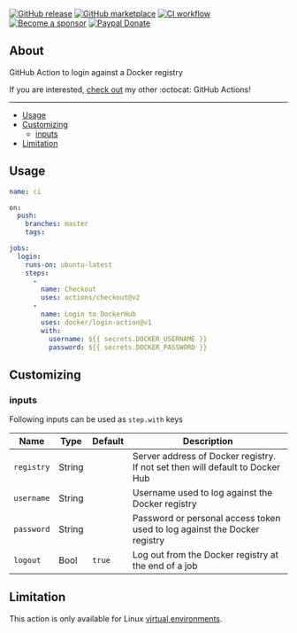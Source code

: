 [![GitHub release](https://img.shields.io/github/release/crazy-max/ghaction-docker-login.svg?style=flat-square)](https://github.com/crazy-max/ghaction-docker-login/releases/latest)
[![GitHub marketplace](https://img.shields.io/badge/marketplace-docker--login-blue?logo=github&style=flat-square)](https://github.com/marketplace/actions/docker-login)
[![CI workflow](https://img.shields.io/github/workflow/status/crazy-max/ghaction-docker-login/ci?label=ci&logo=github&style=flat-square)](https://github.com/crazy-max/ghaction-docker-login/actions?workflow=ci)
[![Become a sponsor](https://img.shields.io/badge/sponsor-crazy--max-181717.svg?logo=github&style=flat-square)](https://github.com/sponsors/crazy-max)
[![Paypal Donate](https://img.shields.io/badge/donate-paypal-00457c.svg?logo=paypal&style=flat-square)](https://www.paypal.me/crazyws)

## About

GitHub Action to login against a Docker registry

If you are interested, [check out](https://git.io/Je09Y) my other :octocat: GitHub Actions!

___

* [Usage](#usage)
* [Customizing](#customizing)
  * [inputs](#inputs)
* [Limitation](#limitation)

## Usage

```yaml
name: ci

on:
  push:
    branches: master
    tags:

jobs:
  login:
    runs-on: ubuntu-latest
    steps:
      -
        name: Checkout
        uses: actions/checkout@v2
      -
        name: Login to DockerHub
        uses: docker/login-action@v1
        with:
          username: ${{ secrets.DOCKER_USERNAME }}
          password: ${{ secrets.DOCKER_PASSWORD }}
```

## Customizing

### inputs

Following inputs can be used as `step.with` keys

| Name             | Type    | Default                     | Description                        |
|------------------|---------|-----------------------------|------------------------------------|
| `registry`       | String  |                             | Server address of Docker registry. If not set then will default to Docker Hub |
| `username`       | String  |                             | Username used to log against the Docker registry |
| `password`       | String  |                             | Password or personal access token used to log against the Docker registry |
| `logout`         | Bool    | `true`                      | Log out from the Docker registry at the end of a job |

## Limitation

This action is only available for Linux [virtual environments](https://help.github.com/en/articles/virtual-environments-for-github-actions#supported-virtual-environments-and-hardware-resources).
